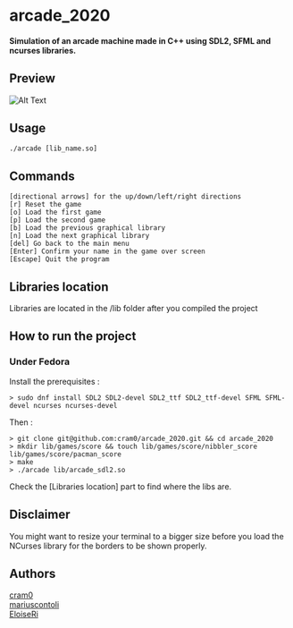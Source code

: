 # arcade_2020
#### Simulation of an arcade machine made in C++ using SDL2, SFML and ncurses libraries. 

## Preview
![Alt Text](https://s6.gifyu.com/images/Arcade_vid.gif)

## Usage
	./arcade [lib_name.so]

## Commands
	[directional arrows] for the up/down/left/right directions
	[r] Reset the game
	[o] Load the first game
	[p] Load the second game
	[b] Load the previous graphical library
	[n] Load the next graphical library
	[del] Go back to the main menu
	[Enter] Confirm your name in the game over screen
	[Escape] Quit the program

## Libraries location
Libraries are located in the /lib folder after you compiled the project

## How to run the project

### Under Fedora
Install the prerequisites :

	> sudo dnf install SDL2 SDL2-devel SDL2_ttf SDL2_ttf-devel SFML SFML-devel ncurses ncurses-devel
Then :

	> git clone git@github.com:cram0/arcade_2020.git && cd arcade_2020
	> mkdir lib/games/score && touch lib/games/score/nibbler_score lib/games/score/pacman_score
	> make
	> ./arcade lib/arcade_sdl2.so
  
Check the [Libraries location] part to find where the libs are.

## Disclaimer
You might want to resize your terminal to a bigger size before you load the NCurses library for the borders to be shown properly.

## Authors
[cram0](https://github.com/cram0)<br>
[mariuscontoli](https://github.com/mariuscontoli)<br>
[EloiseRi](https://github.com/EloiseRi)
